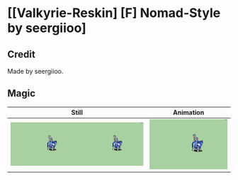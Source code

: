 # [\[Valkyrie-Reskin\] \[F\] Nomad-Style by seergiioo]

## Credit

Made by seergiioo.
	
## Magic

| Still | Animation |
| :---: | :-------: |
| ![Magic still](./Magic_000.png) | ![Magic animation](./Magic.gif) |
